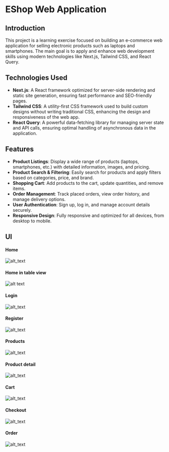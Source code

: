 # EShop Web Application

## Introduction
This project is a learning exercise focused on building an e-commerce web application for selling electronic products such as laptops and smartphones. The main goal is to apply and enhance web development skills using modern technologies like Next.js, Tailwind CSS, and React Query. 

## Technologies Used
- **Next.js**: A React framework optimized for server-side rendering and static site generation, ensuring fast performance and SEO-friendly pages.
- **Tailwind CSS**: A utility-first CSS framework used to build custom designs without writing traditional CSS, enhancing the design and responsiveness of the web app.
- **React Query**: A powerful data-fetching library for managing server state and API calls, ensuring optimal handling of asynchronous data in the application.

## Features
- **Product Listings**: Display a wide range of products (laptops, smartphones, etc.) with detailed information, images, and pricing.
- **Product Search & Filtering**: Easily search for products and apply filters based on categories, price, and brand.
- **Shopping Cart**: Add products to the cart, update quantities, and remove items.
- **Order Management**: Track placed orders, view order history, and manage delivery options.
- **User Authentication**: Sign up, log in, and manage account details securely.
- **Responsive Design**: Fully responsive and optimized for all devices, from desktop to mobile.
  
## UI
#### Home 
![alt_text](https://github.com/DuyDangCode/EShop_FE/blob/main/doc/ui/home_page.png)
#### Home in table view
![alt text](https://github.com/DuyDangCode/EShop_FE/blob/main/doc/ui/tablet_view.png)
#### Login
![alt_text](https://github.com/DuyDangCode/EShop_FE/blob/main/doc/ui/login_page.png)
#### Register
![alt_text](https://github.com/DuyDangCode/EShop_FE/blob/main/doc/ui/register_page.png)
#### Products
![alt_text](https://github.com/DuyDangCode/EShop_FE/blob/main/doc/ui/products_page.png)
#### Product detail
![alt_text](https://github.com/DuyDangCode/EShop_FE/blob/main/doc/ui/product_detail_page.png)
#### Cart
![alt_text](https://github.com/DuyDangCode/EShop_FE/blob/main/doc/ui/cart_page.png)
#### Checkout
![alt_text](https://github.com/DuyDangCode/EShop_FE/blob/main/doc/ui/checkout_page.png)
#### Order
![alt_text](https://github.com/DuyDangCode/EShop_FE/blob/main/doc/ui/order_page.png)




